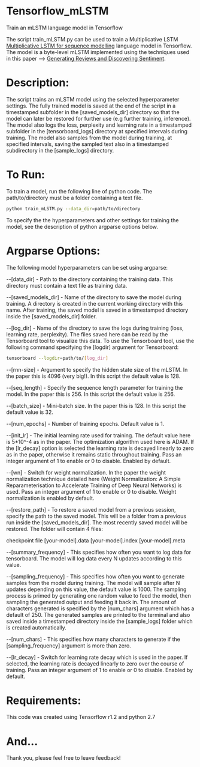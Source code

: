 # Tensorflow_mLSTM
Train an mLSTM language model in Tensorflow

The script train_mLSTM.py can be used to train a Multiplicative LSTM [Multiplicative LSTM for sequence modelling](https://arxiv.org/abs/1609.07959) language model in Tensorflow. The model is a byte-level mLSTM implemented using the techniques used in this paper —> [Generating Reviews and Discovering Sentiment](https://arxiv.org/abs/1704.01444).

# Description:

The script trains an mLSTM model using the selected hyperparameter settings. The fully trained model is saved at the end of the script in a timestamped subfolder in the [saved_models_dir] directory so that the model can later be restored for further use (e.g further training, inference). The model also logs the loss, perplexity and learning rate in a timestamped subfolder in the [tensorboard_logs] directory at specified intervals during training. The model also samples from the model during training, at specified intervals, saving the sampled text also in a timestamped subdirectory in the [sample_logs] directory.

# To Run:

To train a model, run the following line of python code. The path/to/directory must be a folder containing a text file. 

```bash
python train_mLSTM.py --data_dir=path/to/directory
```

To specify the the hyperparameters and other settings for training the model, see the description of python argparse options below.

# Argparse Options:

The following model hyperparameters can be set using argparse:

--[data_dir] - Path to the directory containing the training data. This directory must contain a text file as training data.

--[saved_models_dir] - Name of the directory to save the model during training. A directory is created in the current working directory with this name. After training, the saved model is saved in a timestamped directory inside the [saved_models_dir] folder. 

--[log_dir] - Name of the directory to save the logs during training (loss, learning rate, perplexity). The files saved here can be read by the Tensorboard tool to visualize this data. To use the Tensorboard tool, use the following command specifying the [logdir] argument for Tensorboard:

```bash
tensorboard --logdir=path/to/[log_dir]
```

--[rnn-size] - Argument to specify the hidden state size of the mLSTM. In the paper this is 4096 (very big!). In this script the default value is 128. 

--[seq_length] - Specify the sequence length parameter for training the model. In the paper this is 256. In this script the default value is 256.

--[batch_size] - Mini-batch size. In the paper this is 128. In this script the default value is 32. 

--[num_epochs] - Number of training epochs. Default value is 1.

--[init_lr] - The initial learning rate used for training. The default value here is 5*10^-4 as in the paper. The optimization algorithm used here is ADAM. If the [lr_decay] option is selected the learning rate is decayed linearly to zero as in the paper, otherwise it remains static throughout training. Pass an integer argument of 1 to enable or 0 to disable. Enabled by default.

--[wn] - Switch for weight normalization. In the paper the weight normalization technique detailed here (Weight Normalization: A Simple Reparameterisation to Accelerate Training of Deep Neural Networks) is used. Pass an integer argument of 1 to enable or 0 to disable. Weight normalization is enabled by default. 

--[restore_path] - To restore a saved model from a previous session, specify the path to the saved model. This will be a folder from a previous run inside the [saved_models_dir]. The most recently saved model will be restored. The folder will contain 4 files:

checkpoint file
[your-model].data
[your-model].index
[your-model].meta

--[summary_frequency] - This specifies how often you want to log data for tensorboard. The model will log data every N updates according to this value.

--[sampling_frequency] - This specifies how often you want to generate samples from the model during training. The model will sample after N updates depending on this value, the default value is 1000. The sampling process is primed by generating one random value to feed the model, then sampling the generated output and feeding it back in. The amount of characters generated is specified by the [num_chars] argument which has a default of 250. The generated samples are printed to the terminal and also saved inside a timestamped directory inside the [sample_logs] folder which is created automatically. 

--[num_chars] - This specifies how many characters to generate if the [sampling_frequency] argument is more than zero.

--[lr_decay] - Switch for learning rate decay which is used in the paper. If selected, the learning rate is decayed linearly to zero over the course of training. Pass an integer argument of 1 to enable or 0 to disable. Enabled by default. 

# Requirements:

This code was created using Tensorflow r1.2 and python 2.7
# And...
Thank you, please feel free to leave feedback!


